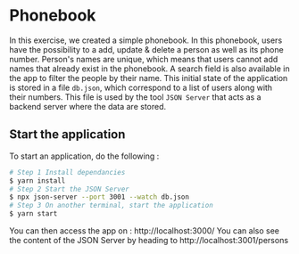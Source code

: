 # Phonebook
In this exercise, we created a simple phonebook.
In this phonebook, users have the possibility to a add, update & delete a person as well as its phone number. Person's names are unique, which means that users cannot add names that already exist in the phonebook. A search field is also available in the app to filter the people by their name.
This initial state of the application is stored in a file `db.json`, which correspond to a list of users along with their numbers. This file is used by the tool `JSON Server` that acts as a backend server where the data are stored.
## Start the application
To start an application, do the following :
```bash
# Step 1 Install dependancies
$ yarn install
# Step 2 Start the JSON Server
$ npx json-server --port 3001 --watch db.json
# Step 3 On another terminal, start the application
$ yarn start
```
You can then access the app on : http://localhost:3000/
You can also see the content of the JSON Server by heading to http://localhost:3001/persons